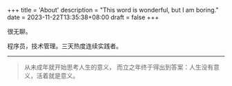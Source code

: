 +++
title = 'About'
description = "This word is wonderful, but I am boring."
date = 2023-11-22T13:35:38+08:00
draft = false
+++

很无聊。

程序员，技术管理。三天热度连续实践者。

---

> 从未成年就开始思考人生的意义，
> 而立之年终于得出到答案：人生没有意义，活着就是意义。
